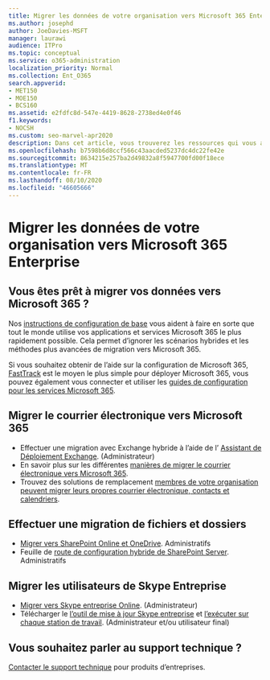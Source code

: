 ```yaml
---
title: Migrer les données de votre organisation vers Microsoft 365 Enterprise
ms.author: josephd
author: JoeDavies-MSFT
manager: laurawi
audience: ITPro
ms.topic: conceptual
ms.service: o365-administration
localization_priority: Normal
ms.collection: Ent_O365
search.appverid:
- MET150
- MOE150
- BCS160
ms.assetid: e2fdfc8d-547e-4419-8628-2738ed4e0f46
f1.keywords:
- NOCSH
ms.custom: seo-marvel-apr2020
description: Dans cet article, vous trouverez les ressources qui vous aideront à migrer les données de votre organisation vers Microsoft 365.
ms.openlocfilehash: b7598b6d8ccf566c43aacded5237dc4dc22fe42e
ms.sourcegitcommit: 8634215e257ba2d49832a8f5947700fd00f18ece
ms.translationtype: MT
ms.contentlocale: fr-FR
ms.lasthandoff: 08/10/2020
ms.locfileid: "46605666"
---
```

# <a name="migrate-your-organization-data-to-microsoft-365-enterprise"></a>Migrer les données de votre organisation vers Microsoft 365 Enterprise

## <a name="ready-to-migrate-your-data-to-microsoft-365"></a>Vous êtes prêt à migrer vos données vers Microsoft 365 ?

Nos [instructions de configuration de base](https://support.office.com/article/Set-up-Office-365-for-business-6a3a29a0-e616-4713-99d1-15eda62d04fa) vous aident à faire en sorte que tout le monde utilise vos applications et services Microsoft 365 le plus rapidement possible. Cela permet d’ignorer les scénarios hybrides et les méthodes plus avancées de migration vers Microsoft 365. 
  
Si vous souhaitez obtenir de l’aide sur la configuration de Microsoft 365, [FastTrack](https://fasttrack.microsoft.com/office) est le moyen le plus simple pour déployer Microsoft 365, vous pouvez également vous connecter et utiliser les [guides de configuration pour les services Microsoft 365](setup-guides-for-office-365.md).

## <a name="migrate-email-to-microsoft-365"></a>Migrer le courrier électronique vers Microsoft 365
- Effectuer une migration avec Exchange hybride à l’aide de l’ [Assistant de Déploiement Exchange](https://technet.microsoft.com/exdeploy2013). (Administrateur)
- En savoir plus sur les différentes [manières de migrer le courrier électronique vers Microsoft 365](https://support.office.com/article/Ways-to-migrate-multiple-email-accounts-to-Office-365-0a4913fe-60fb-498f-9155-a86516418842).
- Trouvez des solutions de remplacement [membres de votre organisation peuvent migrer leurs propres courrier électronique, contacts et calendriers](https://support.office.com/article/Migrate-email-and-contacts-to-Office-365-for-business-a3e3bddb-582e-4133-8670-e61b9f58627e).

## <a name="migrate-files-and-folders"></a>Effectuer une migration de fichiers et dossiers
- [Migrer vers SharePoint Online et OneDrive](https://docs.microsoft.com/sharepointmigration/migrate-to-sharepoint-online). Administratifs
- Feuille de [route de configuration hybride de SharePoint Server](https://docs.microsoft.com/SharePoint/hybrid/configuration-roadmaps). Administratifs

## <a name="migrate-skype-for-business-users"></a>Migrer les utilisateurs de Skype Entreprise
- [Migrer vers Skype entreprise Online](https://technet.microsoft.com/library/jj204969.aspx). (Administrateur)
- Télécharger le [l’outil de mise à jour Skype entreprise](https://www.microsoft.com/download/details.aspx?id=51659) et [l’exécuter sur chaque station de travail](https://support.office.com/article/Meeting-Update-Tool-for-Skype-for-Business-and-Lync-2b525fe6-ed0f-4331-b533-c31546fcf4d4). (Administrateur et/ou utilisateur final)
  
## <a name="need-to-talk-to-support"></a>Vous souhaitez parler au support technique ?
[Contacter le support technique](https://support.office.com/article/32a17ca7-6fa0-4870-8a8d-e25ba4ccfd4b) pour produits d’entreprises.
